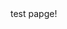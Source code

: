 <!DOCTYPE html>
<html lang="en" dir="ltr">
  <head>
    <meta charset="utf-8">
    <title>test</title>
  </head>
  <body>
    test papge!
  </body>
</html>
